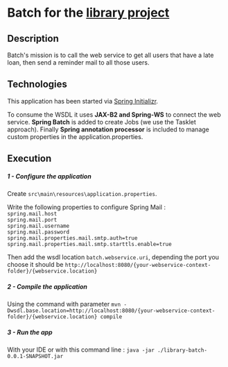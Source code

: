 # Batch for the [library project](https://github.com/xxjokerx/p10-library)  
  
## Description  
  
Batch's mission is to call the web service to get all users that have a 
late loan, then send a reminder mail to all those users.

## Technologies  
  
This application has been started via [Spring Initializr](https://start.spring.io/).  
  
To consume the WSDL it uses **JAX-B2 and Spring-WS** to connect the web service.
**Spring Batch** is added to create Jobs (we use the Tasklet approach).
Finally **Spring annotation processor** is included to manage custom properties in the application.properties.

## Execution

##### 1 - Configure the application

Create `src\main\resources\application.properties`. 

Write the following properties to configure Spring Mail :\
`spring.mail.host`\
`spring.mail.port`\
`spring.mail.username`\
`spring.mail.password`\
`spring.mail.properties.mail.smtp.auth=true`\
`spring.mail.properties.mail.smtp.starttls.enable=true`
 
 Then add the wsdl location `batch.webservice.uri`, depending the port you choose it should be `http://localhost:8080/{your-webservice-context-folder}/{webservice.location}`
 
##### 2 - Compile the application

Using the command with parameter `mvn -Dwsdl.base.location=http://localhost:8080/{your-webservice-context-folder}/{webservice.location} compile`

##### 3 - Run the app

With your IDE or with this command line : `java -jar ./library-batch-0.0.1-SNAPSHOT.jar`
